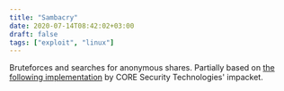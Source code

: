 ```yaml
---
title: "Sambacry"
date: 2020-07-14T08:42:02+03:00
draft: false
tags: ["exploit", "linux"]
---
```


Bruteforces and searches for anonymous shares. Partially based on [the following implementation](https://github.com/CoreSecurity/impacket/blob/master/examples/sambaPipe.py) by CORE Security Technologies' impacket.
